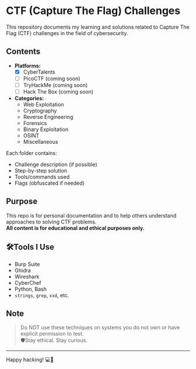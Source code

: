 # CTF (Capture The Flag) Challenges

This repository documents my learning and solutions related to Capture The Flag (CTF) challenges in the field of cybersecurity.

## Contents

- **Platforms:**
  - [x] CyberTalents
  - [ ] PicoCTF (coming soon)
  - [ ] TryHackMe (coming soon)
  - [ ] Hack The Box (coming soon)

- **Categories:**
  - Web Exploitation
  - Cryptography
  - Reverse Engineering
  - Forensics
  - Binary Exploitation
  - OSINT
  - Miscellaneous

Each folder contains:
- Challenge description (if possible)
- Step-by-step solution
- Tools/commands used
- Flags (obfuscated if needed)

## Purpose

This repo is for personal documentation and to help others understand approaches to solving CTF problems.  
**All content is for educational and ethical purposes only.**

## 🛠Tools I Use

- Burp Suite
- Ghidra
- Wireshark
- CyberChef
- Python, Bash
- `strings`, `grep`, `xxd`, etc.

## Note

> Do NOT use these techniques on systems you do not own or have explicit permission to test.  
> 🛡Stay ethical. Stay curious.

---

Happy hacking! 💻🔐
